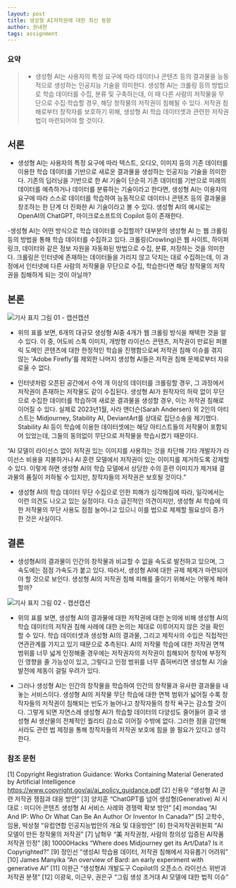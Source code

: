 ```yaml
---
layout: post
title: 생성형 AI저작권에 대한 최신 동향
author: 권내현
tags: assignment
---
```


### 요약

> - 생성형 AI는 사용자의 특정 요구에 따라 데이터나 콘텐츠 등의 결과물을 능동적으로 생성하는 인공지능 기술을 의미한다. 생성형 AI는 크롤링 등의 방법으로 학습 데이터를 수집, 분류 및 구축하는데, 이 때 다른 사람의 저작물을 무단으로 수집·학습할 경우, 해당 창작물의 저작권이 침해될 수 있다. 저작권 침해로부터 창작자를 보호하기 위해, 생성형 AI 학습 데이터셋과 관련한 저작권법이 마련되어야 할 것이다.

## 서론

  - 생성형 AI는 사용자의 특정 요구에 따라 텍스트, 오디오, 이미지 등의 기존 데이터를 이용한 학습 데이터를 기반으로 새로운 결과물을 생성하는 인공지능 기술을 의미한다.  기존의 딥러닝을 기반으로 한 AI 기술이 단순히 기존 데이터를 기반으로 미래의 데이터를 예측하거나 데이터를 분류하는 기술이라고 한다면, 생성형 AI는 이용자의 요구에 따라 스스로 데이터를 학습하여 능동적으로 데이터나 콘텐츠 등의 결과물을 창조하는 한 단계 더 진화한 AI 기술이라고 볼 수 있다. 생성형 AI의 예시로는 OpenAI의 ChatGPT, 마이크로소프트의 Copilot 등이 존재한다.

   -생성형 AI는 어떤 방식으로 학습 데이터를 수집할까? 대부분의 생성형 AI 는 웹 크롤링 등의 방법을  통해 학습 데이터를 수집하고 있다. 크롤링(Crowling)은 웹 사이트, 하이퍼링크, 데이터와 같은 정보 자원을 자동화된 방법으로 수집, 분류, 저장하는 것을 의미한다.   크롤링은 인터넷에 존재하는 데이터들을 가리지 않고 닥치는 대로 수집하는데, 이 과정에서 인터넷에 다른 사람의 저작물을 무단으로 수집, 학습한다면 해당 창작물의 저작권을 침해하게 되는 것이 아닐까?

## 본론

![기사 표지]({{site.baseurl}}/images/20231003/t1.png)
그림 01 - 캡션캡션

  - 위의 표를 보면, 6개의 대규모 생성형 AI중 4개가 웹 크롤링 방식을 채택한 것을 알 수 있다. 이 중, 어도비 스톡 이미지, 개방형 라이선스 콘텐츠, 저작권이 만료된 퍼블릭 도메인 콘텐츠에 대한 한정적인 학습을 진행함으로써 저작권 침해 이슈를 겪지 않는 ‘Adobe Firefly’를 제외한 나머지 생성형 AI들은 저작권 침해 문제로부터 자유로울 수 없다.

  - 인터넷처럼 오픈된 공간에서 수억 개 이상의 데이터를 크롤링할 경우, 그 과정에서 저작권이 존재하는 저작물도 같이 수집된다. 생성형 AI가 원작자의 허락 없이 무단으로 수집한 데이터를 학습하여 새로운 결과물을 생성할 경우, 이는 저작권 침해로 이어질 수 있다.  실제로 2023년1월, 사라 앤더슨(Sarah Andersen) 외 2인의 아티스트는 Midjourney, Stability AI, DeviantArt를 상대로 집단소송을 제기했다.    Stability AI 등이 학습에 이용한 데이터셋에는 해당 아티스트들의 저작물이 포함되어 있었는데, 그들의 동의없이 무단으로 저작물을 학습시켰기 때문이다.

  “AI 모델이 라이선스 없이 저작권 있는 이미지를 사용하는 것을 차단해  기타 개발자가 라이선스 비용을 지불하거나 AI 훈련 모델에서 저작권이 있는 이미지를 제거하도록 강제할 수 있다. 이렇게 하면 생성형 AI의 학습 모델에서 상당한 수의 훈련 이미지가 제거돼 결과물의 품질이 저하될 수 있지만, 창작자들의 저작권은 보호될 것이다.” 
  - 생성형 AI의 학습 데이터 무단 수집으로 인한 피해가 심각해짐에 따라, 일각에서는 이런 의견도 나오고 있는 실정이다. 다소 급진적인 의견이지만, 생성형 AI 학습에 의한 저작물의 무단 사용도 점점 늘어나고 있으니 이를 법으로 제제할 필요성이 증가한 것은 사실이다. 

## 결론

  - 생성형AI의 결과물이 인간의 창작물과 비교할 수 없을 속도로 발전하고 있으며, 그 속도에는 점점 가속도가 붙고 있다. 따라서, 생성형 AI에 대한 규제 체제가 마련되어야 할 것으로 보인다. 생성형 AI의 저작권 침해 피해를 줄이기 위해서는 어떻게 해야 할까? 

![기사 표지]({{site.baseurl}}/images/20231003/t2.png)
그림 02 - 캡션캡션

  - 위의 표를 보면, 생성형 AI의 결과물에 대한 저작권에 대한 논의에 비해 생성형 AI의 학습 데이터의 저작권 침해 사례에 대한 논의는 제대로 이루어지지 않은 것을 
확인할 수 있다. 학습 데이터셋과 생성형 AI의 결과물, 그리고 제작사의 수입은 직접적인 연관관계를 가지고 있기 때문으로 추측된다. AI의 저작물 학습에 대한 저작권 면책 범위를 너무 넓게 인정해줄 경우에는 저작권자의 저작권이 침해되어 창작에 부정적인 영향을 줄 가능성이 있고, 그렇다고 인정 범위를 너무 좁혀버리면 생성형 AI 기술 발전에 제동이 걸릴 우려가 있다. 
 
  - 그러나 생성형 AI는 인간의 창작물을 학습하여 인간의 창작물과 유사한 결과물을 내놓는 서비스이다. 생성형 AI의 저작물 무단 학습에 대한 면책 범위가 넓어질 수록 창작자들의 저작권이 침해되는 빈도가 늘어나고 창작자들의 창작 욕구는 감소할 것이다. 그렇게 되면 자연스레 생성형 AI가 학습할 데이터의 다양성도 줄어들어 결국 생성형 AI 생산물의 전체적인 퀄리티 감소로 이어질 수밖에 없다. 그러한 점을 감안해서라도 관련 법 제정을 통해 창작자들의 저작권 보호에 힘을 쓸 필요가 있다고 생각한다.

### 참조 문헌

[1] Copyright Registration Guidance: Works Containing Material Generated by Artificial Intelligence https://www.copyright.gov/ai/ai_policy_guidance.pdf
[2] 신용우 “생성형 AI 관련 저작권 쟁점과 대응 방안”
[3] 양지훈 “ChatGPT를 넘어 생성형(Generative) AI 시대로 : 미디어·콘텐츠 생성형 AI 서비스 사례와 경쟁력 확보 방안”
[4] mondaq “AI And IP: Who Or What Can Be An Author Or Inventor In Canada?”
[5] 고학수, 임용, 박상철 “유럽연합 인공지능법안의 개요 및 대응방안”
[6] 한국저작권위원회 “AI 모델이 만든 창작물의 저작권”
[7] 남혁우 “美 저작권청, 사람의 창의성 입증된 AI작품 저작권 인정”
[8] 10000Hacks “Where does Midjourney get its Art/Data? Is it Copyrighted?”
[9] 정인선 “생성AI 학습용 데이터, 저작권 침해에서 자유롭기 어려워”
[10] James Manyika “An overview of Bard: an early experiment with generative AI”
[11] 이완근 “생성형AI 개발도구 Copilot의 오픈소스 라이선스 위반과 저작권 분쟁”
[12] 이광욱, 이근우, 권은구 “그림 생성 초거대 AI 모델에 대한 법적 이슈”
